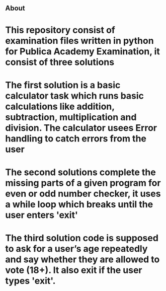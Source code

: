 ## About

# This repository consist of examination files written in python for Publica Academy Examination, it consist of three solutions 

# The first solution is a basic calculator task which runs basic calculations like addition, subtraction, multiplication and division. The calculator usees Error handling to catch errors from the user

# The second solutions complete the missing parts of a given program for even or odd number checker, it uses a while loop which breaks until the user enters 'exit'

# The third solution code is supposed to ask for a user’s age repeatedly and say whether they are allowed to vote (18+). It also exit if the user types 'exit'.

